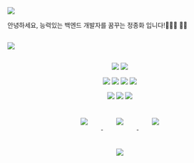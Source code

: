<p>
<img src="https://capsule-render.vercel.app/api?type=waving&color=90b083&height=250&section=header&text=Hello👋🏻%20I'm Jung!&fontSize=80&animation=twinkling&fontColor=FFFFFF" />
<p/>

<div> 안녕하세요, 능력있는 백엔드 개발자를 꿈꾸는 정종화 입니다!🧑🏻‍💻 💪🏻</div>

##

<p>
  <img src="https://github-readme-stats.vercel.app/api?username=pistachio02&show_icons=true&theme=vue"/>
</p>

##

<p align="center">
  <img src="https://img.shields.io/badge/Javascript-abd79e?style=flat&logo=JavaScript&logoColor=FFFFFF"/>
  <img src="https://img.shields.io/badge/Node.js-abd79e?style=flat&logo=Node.js&logoColor=FFFFFF"/>
</p>

<p align="center">
  <img src="https://img.shields.io/badge/React-abd79e?style=flat&logo=React&logoColor=FFFFFF"/>
  <img src="https://img.shields.io/badge/Express-abd79e?style=flat&logo=express&logoColor=FFFFFF"/>
  <img src="https://img.shields.io/badge/MySql-abd79e?style=flat&logo=mysql&logoColor=FFFFFF"/>
  <img src="https://img.shields.io/badge/Sequelize-abd79e?style=flat&logo=sequelize&logoColor=FFFFFF"/>
</p>

<p align="center">
  <img src="https://img.shields.io/badge/Amazonaws-abd79e?style=flat&logo=amazonaws&logoColor=FFFFFF"/>
  <img src="https://img.shields.io/badge/Html-abd79e?style=flat&logo=html5&logoColor=FFFFFF"/>
  <img src="https://img.shields.io/badge/JsonWebTokens-abd79e?style=flat&logo=jsonwebtokens&logoColor=FFFFFF"/>
</p>


##

<div align="center">
    <a href="mailto:wiaptm0219@gmail.com" target="_blank">
        <img 
            src="https://img.shields.io/badge/Gmail-abd79e?style=flat&logo=gmail&logoColor=FFFFFF"
            style="height: auto; margin-left: 20px; margin-right: 20px; padding: 10px;"/>
    </a>
    <a href="https://www.instagram.com/jungjh___/" target="_blank">
        <img 
            src="https://img.shields.io/badge/Instagram-abd79e?style=flat&logo=instagram&logoColor=FFFFFF"
            style="height: auto; margin-left: 20px; margin-right: 20px; padding: 10px;"/>
    </a>
    <a href="https://velog.io/@pistachio02" target="_blank">
        <img 
            src="https://img.shields.io/badge/Velog-abd79e?style=flat&logo=blogger&logoColor=FFFFFF"
            style="height: auto; margin-left: 20px; margin-right: 20px; padding: 10px;"/>
    </a>
</div>

##

<p align="down">
  <div align=center>
    <img 
            src="https://hits.seeyoufarm.com/api/count/incr/badge.svg?url=https%3A%2F%2Fgithub.com%2Fpistachio02&count_bg=%2379C83D&title_bg=%23555555&icon=&icon_color=abd79e&title=hits&edge_flat=falseF"
            style="height: auto; margin-left: 20px; margin-right: 20px; padding: 10px;"/>
  </div>
</p>
